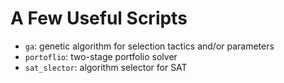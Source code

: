 # A Few Useful Scripts

- `ga`: genetic algorithm for selection tactics and/or parameters
- `portoflio`: two-stage portfolio solver
- `sat_slector`: algorithm selector for SAT
